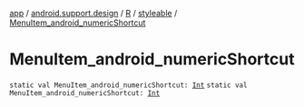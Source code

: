 [app](../../../index.md) / [android.support.design](../../index.md) / [R](../index.md) / [styleable](index.md) / [MenuItem_android_numericShortcut](./-menu-item_android_numeric-shortcut.md)

# MenuItem_android_numericShortcut

`static val MenuItem_android_numericShortcut: `[`Int`](https://kotlinlang.org/api/latest/jvm/stdlib/kotlin/-int/index.html)
`static val MenuItem_android_numericShortcut: `[`Int`](https://kotlinlang.org/api/latest/jvm/stdlib/kotlin/-int/index.html)